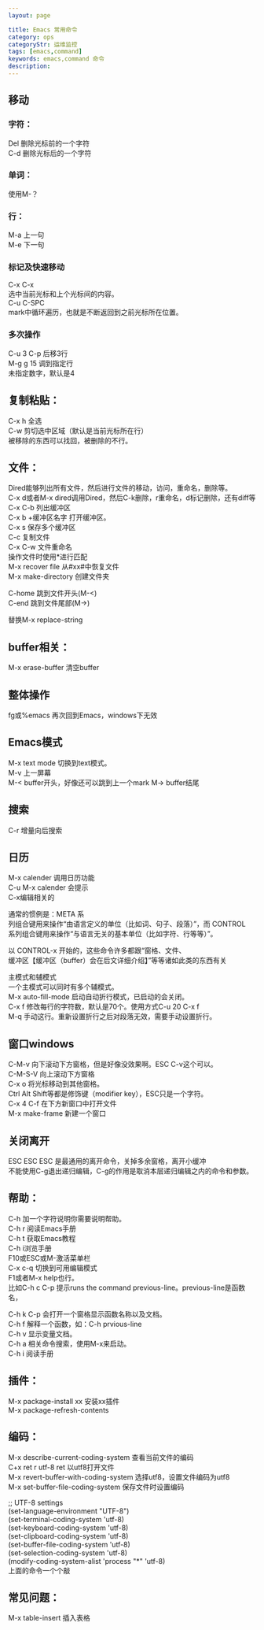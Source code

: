 ```yaml
---
layout: page

title: Emacs 常用命令
category: ops
categoryStr: 运维监控
tags: [emacs,command]
keywords: emacs,command 命令
description:
---
```



## 移动<a id="sec-1-1" name="sec-1-1"></a>

### 字符：<a id="sec-1-1-1" name="sec-1-1-1"></a>

Del 删除光标前的一个字符  
C-d 删除光标后的一个字符  

### 单词：<a id="sec-1-1-2" name="sec-1-1-2"></a>

使用M-？ 

### 行：<a id="sec-1-1-3" name="sec-1-1-3"></a>

M-a 上一句  
M-e 下一句  

### 标记及快速移动<a id="sec-1-1-4" name="sec-1-1-4"></a>

C-x C-x  
选中当前光标和上个光标间的内容。  
C-u C-SPC  
mark中循环遍历，也就是不断返回到之前光标所在位置。  

### 多次操作<a id="sec-1-1-5" name="sec-1-1-5"></a>

C-u 3 C-p 后移3行  
M-g g 15 调到指定行  
未指定数字，默认是4  

## 复制粘贴：<a id="sec-1-2" name="sec-1-2"></a>

C-x h 全选  
C-w 剪切选中区域（默认是当前光标所在行）  
被移除的东西可以找回，被删除的不行。  

## 文件：<a id="sec-1-3" name="sec-1-3"></a>

Dired能够列出所有文件，然后进行文件的移动，访问，重命名，删除等。  
C-x d或者M-x dired调用Dired，然后C-k删除，r重命名，d标记删除，还有diff等  
C-x C-b 列出缓冲区  
C-x b +缓冲区名字 打开缓冲区。  
C-x s 保存多个缓冲区  
C-c 复制文件  
C-x C-w 文件重命名  
操作文件时使用\*进行匹配  
M-x recover file 从#xx#中恢复文件  
M-x make-directory 创建文件夹

C-home 跳到文件开头(M-<)  
C-end 跳到文件尾部(M->)  

替换M-x replace-string

## buffer相关：<a id="sec-1-4" name="sec-1-4"></a>

M-x erase-buffer 清空buffer  

## 整体操作<a id="sec-1-5" name="sec-1-5"></a>

fg或%emacs 再次回到Emacs，windows下无效  

## Emacs模式<a id="sec-1-6" name="sec-1-6"></a>

M-x text mode 切换到text模式。  
M-v 上一屏幕  
M-< buffer开头，好像还可以跳到上一个mark 
M-> buffer结尾  

## 搜索<a id="sec-1-7" name="sec-1-7"></a>

C-r 增量向后搜索  

## 日历<a id="sec-1-8" name="sec-1-8"></a>

M-x calender 调用日历功能  
C-u M-x calender 会提示  
C-x编辑相关的  

通常的惯例是：META 系  
列组合键用来操作“由语言定义的单位（比如词、句子、段落）”，而 CONTROL  
系列组合键用来操作“与语言无关的基本单位（比如字符、行等等）”。  

以 CONTROL-x 开始的，这些命令许多都跟“窗格、文件、  
缓冲区【缓冲区（buffer）会在后文详细介绍】”等等诸如此类的东西有关  

主模式和辅模式  
一个主模式可以同时有多个辅模式。  
M-x auto-fill-mode 启动自动折行模式，已启动的会关闭。  
C-x f 修改每行的字符数，默认是70个。使用方式C-u 20 C-x f  
M-q 手动这行。重新设置折行之后对段落无效，需要手动设置折行。  

## 窗口windows<a id="sec-1-9" name="sec-1-9"></a>

C-M-v 向下滚动下方窗格，但是好像没效果啊。ESC C-v这个可以。  
C-M-S-V 向上滚动下方窗格  
C-x o 将光标移动到其他窗格。  
Ctrl Alt Shift等都是修饰键（modifier key），ESC只是一个字符。  
C-x 4 C-f 在下方新窗口中打开文件  
M-x make-frame 新建一个窗口  

## 关闭离开<a id="sec-1-10" name="sec-1-10"></a>

ESC ESC ESC 是最通用的离开命令，关掉多余窗格，离开小缓冲  
不能使用C-g退出递归编辑，C-g的作用是取消本层递归编辑之内的命令和参数。  

## 帮助：<a id="sec-1-11" name="sec-1-11"></a>

C-h 加一个字符说明你需要说明帮助。  
C-h r 阅读Emacs手册  
C-h t 获取Emacs教程  
C-h i浏览手册  
F10或ESC或M-激活菜单栏  
C-x c-q 切换到可用编辑模式  
F1或者M-x help也行。  
比如C-h c C-p 提示runs the command previous-line。previous-line是函数名，  

C-h k C-p 会打开一个窗格显示函数名称以及文档。  
C-h f 解释一个函数，如：C-h prvious-line  
C-h v 显示变量文档。  
C-h a 相关命令搜索，使用M-x来启动。  
C-h i 阅读手册  

## 插件：<a id="sec-1-12" name="sec-1-12"></a>

M-x package-install xx 安装xx插件  
M-x package-refresh-contents  

## 编码：<a id="sec-1-13" name="sec-1-13"></a>

M-x describe-current-coding-system 查看当前文件的编码  
C+x ret r utf-8 ret 以utf8打开文件  
M-x revert-buffer-with-coding-system 选择utf8，设置文件编码为utf8  
M-x set-buffer-file-coding-system 保存文件时设置编码  
 
;; UTF-8 settings   
(set-language-environment "UTF-8")   
(set-terminal-coding-system 'utf-8)  
(set-keyboard-coding-system 'utf-8)  
(set-clipboard-coding-system 'utf-8)  
(set-buffer-file-coding-system 'utf-8)  
(set-selection-coding-system 'utf-8)  
(modify-coding-system-alist 'process "\*" 'utf-8)  
上面的命令一个个敲  

## 常见问题：<a id="sec-1-14" name="sec-1-14"></a>

M-x table-insert 插入表格  
